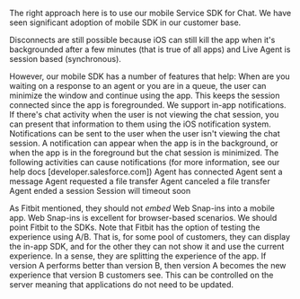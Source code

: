 The right approach here is to use our mobile Service SDK for Chat. We have seen significant adoption of mobile SDK in our customer base.

Disconnects are still possible because iOS can still kill the app when it's backgrounded after a few minutes (that is true of all apps) and Live Agent is session based (synchronous). 

However, our mobile SDK has a number of features that help: 
When are you waiting on a response to an agent or you are in a queue, the user can minimize the window and continue using the app. This keeps the session connected since the app is foregrounded. 
We support in-app notifications. If there's chat activity when the user is not viewing the chat session, you can present that information to them using the iOS notification system. Notifications can be sent to the user when the user isn't viewing the chat session. A notification can appear when the app is in the background, or when the app is in the foreground but the chat session is minimized. The following activities can cause notifications (for more information, see our help docs [developer.salesforce.com])
Agent has connected
Agent sent a message
Agent requested a file transfer
Agent canceled a file transfer
Agent ended a session
Session will timeout soon

As Fitbit mentioned, they should not *embed* Web Snap-ins into a mobile app. Web Snap-ins is excellent for browser-based scenarios. We should point Fitbit to the SDKs. Note that Fitbit has the option of testing the experience using A/B. That is, for some pool of customers, they can display the in-app SDK, and for the other they can not show it and use the current experience. 
In a sense, they are splitting the experience of the app. If version A performs better than version B, then version A becomes the new experience that version B customers see. This can be controlled on the server meaning that applications do not need to be updated. 
